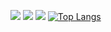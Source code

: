 ![](https://github-profile-summary-cards.vercel.app/api/cards/profile-details?username=DorayMini&theme=solarized_dark)
![](https://github-profile-summary-cards.vercel.app/api/cards/repos-per-language?username=DorayMini&theme=solarized_dark)
![](https://github-profile-summary-cards.vercel.app/api/cards/stats?username=DorayMini&theme=solarized_dark)
[![Top Langs](https://github-readme-stats.vercel.app/api/top-langs/?username=anuraghazra)](https://github.com/anuraghazra/github-readme-stats)

<!---
DorayMini/DorayMini is a ✨ special ✨ repository because its `README.md` (this file) appears on your GitHub profile.
You can click the Preview link to take a look at your changes.
--->
